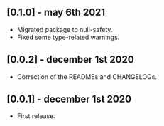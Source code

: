 ## [0.1.0] - may 6th 2021

* Migrated package to null-safety.
* Fixed some type-related warnings.


## [0.0.2] - december 1st 2020

* Correction of the READMEs and CHANGELOGs.


## [0.0.1] - december 1st 2020

* First release.
